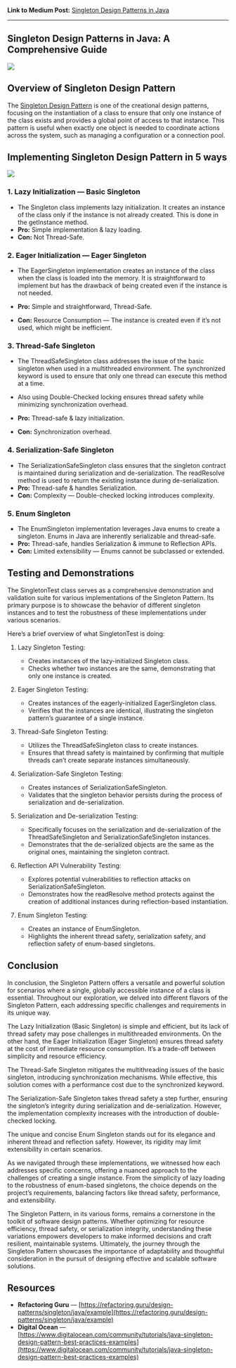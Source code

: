 **Link to Medium Post:** <a href = "https://medium.com/@Neelesh-Janga/f3d1abe6fe8d">Singleton Design Patterns in Java</a>
<hr>

## Singleton Design Patterns in Java: A Comprehensive Guide

![](https://cdn-images-1.medium.com/max/3840/1*AVa2JxCBjM_RuBCD0gZgwg.png)

## Overview of Singleton Design Pattern

The [Singleton Design Pattern](https://en.wikipedia.org/wiki/Singleton_pattern) is one of the creational design patterns, focusing on the instantiation of a class to ensure that only one instance of the class exists and provides a global point of access to that instance. This pattern is useful when exactly one object is needed to coordinate actions across the system, such as managing a configuration or a connection pool.

## Implementing Singleton Design Pattern in 5 ways

![](https://cdn-images-1.medium.com/max/3032/1*lyqBZZvpW0g_PeiQpac8pg.png)

### 1. Lazy Initialization — Basic Singleton
  * The Singleton class implements lazy initialization. It creates an instance of the class only if the instance is not already created. This is done in the getInstance method.
  * **Pro:** Simple implementation & lazy loading.
  * **Con:** Not Thread-Safe.

### 2. Eager Initialization — Eager Singleton

* The EagerSingleton implementation creates an instance of the class when the class is loaded into the memory. It is straightforward to implement but has the drawback of being created even if the instance is not needed.

* **Pro:** Simple and straightforward, Thread-Safe.

* **Con:** Resource Consumption — The instance is created even if it’s not used, which might be inefficient.

### 3. Thread-Safe Singleton

* The ThreadSafeSingleton class addresses the issue of the basic singleton when used in a multithreaded environment. The synchronized keyword is used to ensure that only one thread can execute this method at a time.

* Also using Double-Checked locking ensures thread safety while minimizing synchronization overhead.

* **Pro:** Thread-safe & lazy initialization.

* **Con:** Synchronization overhead.

### 4. Serialization-Safe Singleton

* The SerializationSafeSingleton class ensures that the singleton contract is maintained during serialization and de-serialization. The readResolve method is used to return the existing instance during de-serialization.
* **Pro:** Thread-safe & handles Serialization.
* **Con:** Complexity — Double-checked locking introduces complexity.

### 5. Enum Singleton
* The EnumSingleton implementation leverages Java enums to create a singleton. Enums in Java are inherently serializable and thread-safe.
* **Pro:** Thread-safe, handles Serialization & immune to Reflection APIs.
* **Con:** Limited extensibility — Enums cannot be subclassed or extended.

## Testing and Demonstrations
The SingletonTest class serves as a comprehensive demonstration and validation suite for various implementations of the Singleton Pattern. Its primary purpose is to showcase the behavior of different singleton instances and to test the robustness of these implementations under various scenarios.

Here’s a brief overview of what SingletonTest is doing:
1. Lazy Singleton Testing:
    * Creates instances of the lazy-initialized Singleton class.
    * Checks whether two instances are the same, demonstrating that only one instance is created.

2. Eager Singleton Testing:
   * Creates instances of the eagerly-initialized EagerSingleton class.
   * Verifies that the instances are identical, illustrating the singleton pattern’s guarantee of a single instance.

3. Thread-Safe Singleton Testing:
   * Utilizes the ThreadSafeSingleton class to create instances.
   * Ensures that thread safety is maintained by confirming that multiple threads can’t create separate instances simultaneously.

4. Serialization-Safe Singleton Testing:
   * Creates instances of SerializationSafeSingleton.
   * Validates that the singleton behavior persists during the process of serialization and de-serialization.

5. Serialization and De-serialization Testing:
   * Specifically focuses on the serialization and de-serialization of the ThreadSafeSingleton and SerializationSafeSingleton instances.
   * Demonstrates that the de-serialized objects are the same as the original ones, maintaining the singleton contract.

6. Reflection API Vulnerability Testing:
   * Explores potential vulnerabilities to reflection attacks on SerializationSafeSingleton.
   * Demonstrates how the readResolve method protects against the creation of additional instances during reflection-based instantiation.

7. Enum Singleton Testing:
   * Creates an instance of EnumSingleton.
   * Highlights the inherent thread safety, serialization safety, and reflection safety of enum-based singletons.

## Conclusion
In conclusion, the Singleton Pattern offers a versatile and powerful solution for scenarios where a single, globally accessible instance of a class is essential. Throughout our exploration, we delved into different flavors of the Singleton Pattern, each addressing specific challenges and requirements in its unique way.

The Lazy Initialization (Basic Singleton) is simple and efficient, but its lack of thread safety may pose challenges in multithreaded environments. On the other hand, the Eager Initialization (Eager Singleton) ensures thread safety at the cost of immediate resource consumption. It’s a trade-off between simplicity and resource efficiency.

The Thread-Safe Singleton mitigates the multithreading issues of the basic singleton, introducing synchronization mechanisms. While effective, this solution comes with a performance cost due to the synchronized keyword.

The Serialization-Safe Singleton takes thread safety a step further, ensuring the singleton’s integrity during serialization and de-serialization. However, the implementation complexity increases with the introduction of double-checked locking.

The unique and concise Enum Singleton stands out for its elegance and inherent thread and reflection safety. However, its rigidity may limit extensibility in certain scenarios.

As we navigated through these implementations, we witnessed how each addresses specific concerns, offering a nuanced approach to the challenges of creating a single instance. From the simplicity of lazy loading to the robustness of enum-based singletons, the choice depends on the project’s requirements, balancing factors like thread safety, performance, and extensibility.

The Singleton Pattern, in its various forms, remains a cornerstone in the toolkit of software design patterns. Whether optimizing for resource efficiency, thread safety, or serialization integrity, understanding these variations empowers developers to make informed decisions and craft resilient, maintainable systems. Ultimately, the journey through the Singleton Pattern showcases the importance of adaptability and thoughtful consideration in the pursuit of designing effective and scalable software solutions.

## Resources
* **Refactoring Guru** — [https://refactoring.guru/design-patterns/singleton/java/example](https://refactoring.guru/design-patterns/singleton/java/example)
* **Digital Ocean** — [https://www.digitalocean.com/community/tutorials/java-singleton-design-pattern-best-practices-examples](https://www.digitalocean.com/community/tutorials/java-singleton-design-pattern-best-practices-examples)
